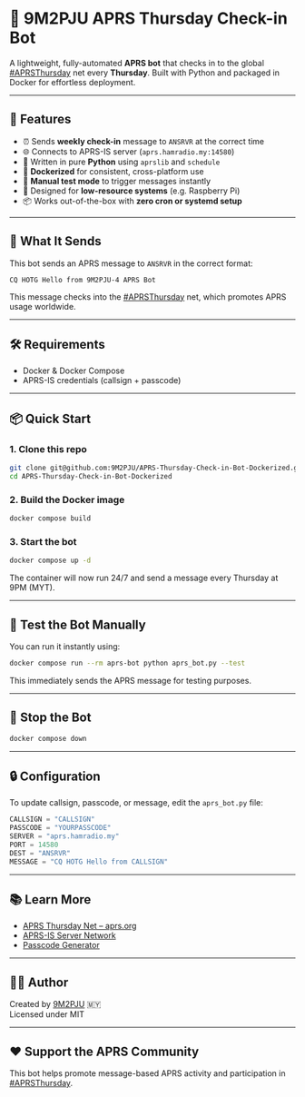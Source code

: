 # 📡 9M2PJU APRS Thursday Check-in Bot

A lightweight, fully-automated **APRS bot** that checks in to the global [#APRSThursday](https://aprs.org/aprsthursday.html) net every **Thursday**. Built with Python and packaged in Docker for effortless deployment.

---

## 🚀 Features

- ⏰ Sends **weekly check-in** message to `ANSRVR` at the correct time
- 🌐 Connects to APRS-IS server (`aprs.hamradio.my:14580`)
- 🐍 Written in pure **Python** using `aprslib` and `schedule`
- 🐳 **Dockerized** for consistent, cross-platform use
- 🔌 **Manual test mode** to trigger messages instantly
- 🧠 Designed for **low-resource systems** (e.g. Raspberry Pi)
- 📦 Works out-of-the-box with **zero cron or systemd setup**

---

## 📨 What It Sends

This bot sends an APRS message to `ANSRVR` in the correct format:

```
CQ HOTG Hello from 9M2PJU-4 APRS Bot
```

This message checks into the [#APRSThursday](https://aprs.org/aprsthursday.html) net, which promotes APRS usage worldwide.

---

## 🛠 Requirements

- Docker & Docker Compose
- APRS-IS credentials (callsign + passcode)

---

## 📦 Quick Start

### 1. Clone this repo

```bash
git clone git@github.com:9M2PJU/APRS-Thursday-Check-in-Bot-Dockerized.git
cd APRS-Thursday-Check-in-Bot-Dockerized
```

### 2. Build the Docker image

```bash
docker compose build
```

### 3. Start the bot

```bash
docker compose up -d
```

The container will now run 24/7 and send a message every Thursday at 9PM (MYT).

---

## 🧪 Test the Bot Manually

You can run it instantly using:

```bash
docker compose run --rm aprs-bot python aprs_bot.py --test
```

This immediately sends the APRS message for testing purposes.

---

## 🛑 Stop the Bot

```bash
docker compose down
```

---

## 🔒 Configuration

To update callsign, passcode, or message, edit the `aprs_bot.py` file:

```python
CALLSIGN = "CALLSIGN"
PASSCODE = "YOURPASSCODE"
SERVER = "aprs.hamradio.my"
PORT = 14580
DEST = "ANSRVR"
MESSAGE = "CQ HOTG Hello from CALLSIGN"
```

---

## 📚 Learn More

- [APRS Thursday Net – aprs.org](https://aprsph.net/aprsthursday/)
- [APRS-IS Server Network](http://www.aprs-is.net/)
- [Passcode Generator](https://pass.hamradio.my/)

---

## 🧑‍💻 Author

Created by [9M2PJU](https://github.com/9M2PJU) 🇲🇾  
Licensed under MIT

---

## ❤️ Support the APRS Community

This bot helps promote message-based APRS activity and participation in [#APRSThursday](https://aprsph.net/aprsthursday/).  

